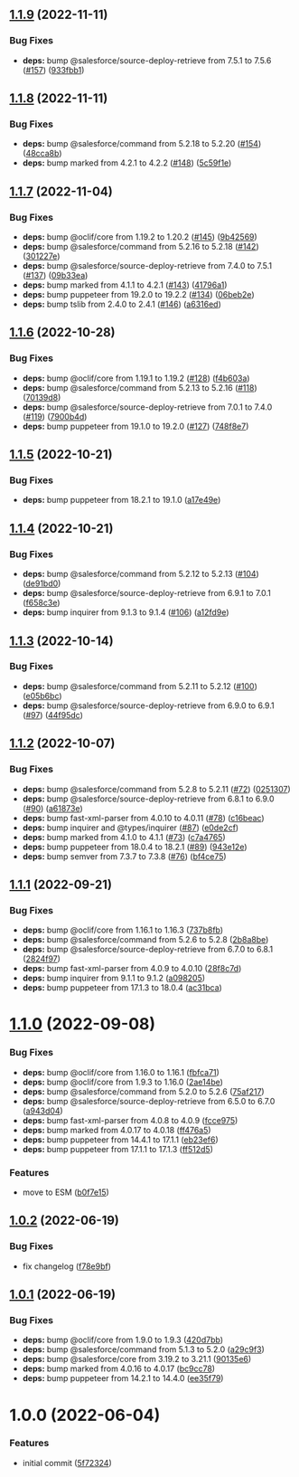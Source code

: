 ## [1.1.9](https://github.com/jayree/sfdx-plugin-legacy/compare/v1.1.8...v1.1.9) (2022-11-11)


### Bug Fixes

* **deps:** bump @salesforce/source-deploy-retrieve from 7.5.1 to 7.5.6 ([#157](https://github.com/jayree/sfdx-plugin-legacy/issues/157)) ([933fbb1](https://github.com/jayree/sfdx-plugin-legacy/commit/933fbb1942d2598b838689ee0b98abdc61afa232))

## [1.1.8](https://github.com/jayree/sfdx-plugin-legacy/compare/v1.1.7...v1.1.8) (2022-11-11)


### Bug Fixes

* **deps:** bump @salesforce/command from 5.2.18 to 5.2.20 ([#154](https://github.com/jayree/sfdx-plugin-legacy/issues/154)) ([48cca8b](https://github.com/jayree/sfdx-plugin-legacy/commit/48cca8bebbcc04ebebd8d92489a32302948c52d3))
* **deps:** bump marked from 4.2.1 to 4.2.2 ([#148](https://github.com/jayree/sfdx-plugin-legacy/issues/148)) ([5c59f1e](https://github.com/jayree/sfdx-plugin-legacy/commit/5c59f1e164da867f29812237e41ef5d5ec76b241))

## [1.1.7](https://github.com/jayree/sfdx-plugin-legacy/compare/v1.1.6...v1.1.7) (2022-11-04)


### Bug Fixes

* **deps:** bump @oclif/core from 1.19.2 to 1.20.2 ([#145](https://github.com/jayree/sfdx-plugin-legacy/issues/145)) ([9b42569](https://github.com/jayree/sfdx-plugin-legacy/commit/9b42569590924fc859e514cfd93a89b7aaf6e5e8))
* **deps:** bump @salesforce/command from 5.2.16 to 5.2.18 ([#142](https://github.com/jayree/sfdx-plugin-legacy/issues/142)) ([301227e](https://github.com/jayree/sfdx-plugin-legacy/commit/301227eeb7d6806e2b1c58a50423bd1a3b732e7d))
* **deps:** bump @salesforce/source-deploy-retrieve from 7.4.0 to 7.5.1 ([#137](https://github.com/jayree/sfdx-plugin-legacy/issues/137)) ([09b33ea](https://github.com/jayree/sfdx-plugin-legacy/commit/09b33eac1acefd973d63b84dd488557157902de3))
* **deps:** bump marked from 4.1.1 to 4.2.1 ([#143](https://github.com/jayree/sfdx-plugin-legacy/issues/143)) ([41796a1](https://github.com/jayree/sfdx-plugin-legacy/commit/41796a124f098f6813e2fe50463cf56270f1a451))
* **deps:** bump puppeteer from 19.2.0 to 19.2.2 ([#134](https://github.com/jayree/sfdx-plugin-legacy/issues/134)) ([06beb2e](https://github.com/jayree/sfdx-plugin-legacy/commit/06beb2e5265bf26fc6fdc5a2f12a3732f3326177))
* **deps:** bump tslib from 2.4.0 to 2.4.1 ([#146](https://github.com/jayree/sfdx-plugin-legacy/issues/146)) ([a6316ed](https://github.com/jayree/sfdx-plugin-legacy/commit/a6316edf5b015995378a68ab75931680785ae4cf))

## [1.1.6](https://github.com/jayree/sfdx-plugin-legacy/compare/v1.1.5...v1.1.6) (2022-10-28)


### Bug Fixes

* **deps:** bump @oclif/core from 1.19.1 to 1.19.2 ([#128](https://github.com/jayree/sfdx-plugin-legacy/issues/128)) ([f4b603a](https://github.com/jayree/sfdx-plugin-legacy/commit/f4b603ac9ab43628fad999cde31e9790eabd2929))
* **deps:** bump @salesforce/command from 5.2.13 to 5.2.16 ([#118](https://github.com/jayree/sfdx-plugin-legacy/issues/118)) ([70139d8](https://github.com/jayree/sfdx-plugin-legacy/commit/70139d8edd6618e122efd8108c458a2994568daf))
* **deps:** bump @salesforce/source-deploy-retrieve from 7.0.1 to 7.4.0 ([#119](https://github.com/jayree/sfdx-plugin-legacy/issues/119)) ([7900b4d](https://github.com/jayree/sfdx-plugin-legacy/commit/7900b4dc53a75387b150aedb6953244d5d40b426))
* **deps:** bump puppeteer from 19.1.0 to 19.2.0 ([#127](https://github.com/jayree/sfdx-plugin-legacy/issues/127)) ([748f8e7](https://github.com/jayree/sfdx-plugin-legacy/commit/748f8e785f692638c380d728e92133afda735017))

## [1.1.5](https://github.com/jayree/sfdx-plugin-legacy/compare/v1.1.4...v1.1.5) (2022-10-21)


### Bug Fixes

* **deps:** bump puppeteer from 18.2.1 to 19.1.0 ([a17e49e](https://github.com/jayree/sfdx-plugin-legacy/commit/a17e49e5404f036bfcb55c9d86c26ee5584164db))

## [1.1.4](https://github.com/jayree/sfdx-plugin-legacy/compare/v1.1.3...v1.1.4) (2022-10-21)


### Bug Fixes

* **deps:** bump @salesforce/command from 5.2.12 to 5.2.13 ([#104](https://github.com/jayree/sfdx-plugin-legacy/issues/104)) ([de91bd0](https://github.com/jayree/sfdx-plugin-legacy/commit/de91bd09e54d15b01f184f7cbc230be8d715cd3c))
* **deps:** bump @salesforce/source-deploy-retrieve from 6.9.1 to 7.0.1 ([f658c3e](https://github.com/jayree/sfdx-plugin-legacy/commit/f658c3e02cbeae9e12a1d10ca056e60d61c0e063))
* **deps:** bump inquirer from 9.1.3 to 9.1.4 ([#106](https://github.com/jayree/sfdx-plugin-legacy/issues/106)) ([a12fd9e](https://github.com/jayree/sfdx-plugin-legacy/commit/a12fd9e42144537678aa127ffbc1a32e267563d7))

## [1.1.3](https://github.com/jayree/sfdx-plugin-legacy/compare/v1.1.2...v1.1.3) (2022-10-14)


### Bug Fixes

* **deps:** bump @salesforce/command from 5.2.11 to 5.2.12 ([#100](https://github.com/jayree/sfdx-plugin-legacy/issues/100)) ([e05b6bc](https://github.com/jayree/sfdx-plugin-legacy/commit/e05b6bcd414a198fe4f5c8ce386810c54112d196))
* **deps:** bump @salesforce/source-deploy-retrieve from 6.9.0 to 6.9.1 ([#97](https://github.com/jayree/sfdx-plugin-legacy/issues/97)) ([44f95dc](https://github.com/jayree/sfdx-plugin-legacy/commit/44f95dc90ed203f4e59165360f5e3c63c682f501))

## [1.1.2](https://github.com/jayree/sfdx-plugin-legacy/compare/v1.1.1...v1.1.2) (2022-10-07)


### Bug Fixes

* **deps:** bump @salesforce/command from 5.2.8 to 5.2.11 ([#72](https://github.com/jayree/sfdx-plugin-legacy/issues/72)) ([0251307](https://github.com/jayree/sfdx-plugin-legacy/commit/02513070d1a9664648f00af37795bb2a3e7bc483))
* **deps:** bump @salesforce/source-deploy-retrieve from 6.8.1 to 6.9.0 ([#90](https://github.com/jayree/sfdx-plugin-legacy/issues/90)) ([a61873e](https://github.com/jayree/sfdx-plugin-legacy/commit/a61873e8d33bd6a99c3a3be70f07bf6b2ff60da4))
* **deps:** bump fast-xml-parser from 4.0.10 to 4.0.11 ([#78](https://github.com/jayree/sfdx-plugin-legacy/issues/78)) ([c16beac](https://github.com/jayree/sfdx-plugin-legacy/commit/c16beac16820ef0f4f0f75b8f5e31857ca3a4a01))
* **deps:** bump inquirer and @types/inquirer ([#87](https://github.com/jayree/sfdx-plugin-legacy/issues/87)) ([e0de2cf](https://github.com/jayree/sfdx-plugin-legacy/commit/e0de2cfb455ee539d28cd8ce926d37c35d292fbf))
* **deps:** bump marked from 4.1.0 to 4.1.1 ([#73](https://github.com/jayree/sfdx-plugin-legacy/issues/73)) ([c7a4765](https://github.com/jayree/sfdx-plugin-legacy/commit/c7a4765d42a9b511810996ede0729d27d83cb7c2))
* **deps:** bump puppeteer from 18.0.4 to 18.2.1 ([#89](https://github.com/jayree/sfdx-plugin-legacy/issues/89)) ([943e12e](https://github.com/jayree/sfdx-plugin-legacy/commit/943e12ea3bcce6d056120fbf414677dea67729de))
* **deps:** bump semver from 7.3.7 to 7.3.8 ([#76](https://github.com/jayree/sfdx-plugin-legacy/issues/76)) ([bf4ce75](https://github.com/jayree/sfdx-plugin-legacy/commit/bf4ce75970206038fde5a0bba2c61e0aaaeb910f))

## [1.1.1](https://github.com/jayree/sfdx-plugin-legacy/compare/v1.1.0...v1.1.1) (2022-09-21)


### Bug Fixes

* **deps:** bump @oclif/core from 1.16.1 to 1.16.3 ([737b8fb](https://github.com/jayree/sfdx-plugin-legacy/commit/737b8fba8bed41dfb95923b1093435e711d06959))
* **deps:** bump @salesforce/command from 5.2.6 to 5.2.8 ([2b8a8be](https://github.com/jayree/sfdx-plugin-legacy/commit/2b8a8be4a09eee78222c63de04bdb6bb17aba9f5))
* **deps:** bump @salesforce/source-deploy-retrieve from 6.7.0 to 6.8.1 ([2824f97](https://github.com/jayree/sfdx-plugin-legacy/commit/2824f97c1ec8c801a95ef7ab38fee09727f0eaf1))
* **deps:** bump fast-xml-parser from 4.0.9 to 4.0.10 ([28f8c7d](https://github.com/jayree/sfdx-plugin-legacy/commit/28f8c7dd80898b1b6b593822231cd14d7bfd955b))
* **deps:** bump inquirer from 9.1.1 to 9.1.2 ([a098205](https://github.com/jayree/sfdx-plugin-legacy/commit/a098205b2e152e5d723f55f0579818c03f38ea9d))
* **deps:** bump puppeteer from 17.1.3 to 18.0.4 ([ac31bca](https://github.com/jayree/sfdx-plugin-legacy/commit/ac31bcaaf8be0b240bca95196098b5665890544a))

# [1.1.0](https://github.com/jayree/sfdx-plugin-legacy/compare/v1.0.2...v1.1.0) (2022-09-08)


### Bug Fixes

* **deps:** bump @oclif/core from 1.16.0 to 1.16.1 ([fbfca71](https://github.com/jayree/sfdx-plugin-legacy/commit/fbfca71f6a403fa613ab87aed9882c1f2edea47a))
* **deps:** bump @oclif/core from 1.9.3 to 1.16.0 ([2ae14be](https://github.com/jayree/sfdx-plugin-legacy/commit/2ae14be813316b2b3bd610daa4b35eabf94fa4ca))
* **deps:** bump @salesforce/command from 5.2.0 to 5.2.6 ([75af217](https://github.com/jayree/sfdx-plugin-legacy/commit/75af21786d2aa5e0e4230e1f92011866f0893564))
* **deps:** bump @salesforce/source-deploy-retrieve from 6.5.0 to 6.7.0 ([a943d04](https://github.com/jayree/sfdx-plugin-legacy/commit/a943d04806c080dc9564132709eee08d6d1e99f0))
* **deps:** bump fast-xml-parser from 4.0.8 to 4.0.9 ([fcce975](https://github.com/jayree/sfdx-plugin-legacy/commit/fcce975d7157059acd18e8c4dfc5c32953a6bf35))
* **deps:** bump marked from 4.0.17 to 4.0.18 ([ff476a5](https://github.com/jayree/sfdx-plugin-legacy/commit/ff476a5b7977a3a9fb5a033c91c743999959972f))
* **deps:** bump puppeteer from 14.4.1 to 17.1.1 ([eb23ef6](https://github.com/jayree/sfdx-plugin-legacy/commit/eb23ef656ef5fc2d610a28ffd37a074b4a71f76a))
* **deps:** bump puppeteer from 17.1.1 to 17.1.3 ([ff512d5](https://github.com/jayree/sfdx-plugin-legacy/commit/ff512d58820bf123b410e9a234b56603e8d56f0c))


### Features

* move to ESM ([b0f7e15](https://github.com/jayree/sfdx-plugin-legacy/commit/b0f7e15e4546e093e55b8b693fcc288703d3d5d5))

## [1.0.2](https://github.com/jayree/sfdx-plugin-legacy/compare/v1.0.1...v1.0.2) (2022-06-19)


### Bug Fixes

* fix changelog ([f78e9bf](https://github.com/jayree/sfdx-plugin-legacy/commit/f78e9bfa5dc850823af4c106ad4748f4787849a9))

## [1.0.1](https://github.com/jayree/sfdx-plugin-legacy/compare/v1.0.0...v1.0.1) (2022-06-19)


### Bug Fixes

* **deps:** bump @oclif/core from 1.9.0 to 1.9.3 ([420d7bb](https://github.com/jayree/sfdx-plugin-legacy/commit/420d7bb902ab34f047b8c237bccfdbb2c243f574))
* **deps:** bump @salesforce/command from 5.1.3 to 5.2.0 ([a29c9f3](https://github.com/jayree/sfdx-plugin-legacy/commit/a29c9f3c00b02350ce7d83759a7847f0508fe3e0))
* **deps:** bump @salesforce/core from 3.19.2 to 3.21.1 ([90135e6](https://github.com/jayree/sfdx-plugin-legacy/commit/90135e6201d3c85ce5462a45e6724ef752103395))
* **deps:** bump marked from 4.0.16 to 4.0.17 ([bc9cc78](https://github.com/jayree/sfdx-plugin-legacy/commit/bc9cc78e135e3e81f4d025e53f43927dfe222847))
* **deps:** bump puppeteer from 14.2.1 to 14.4.0 ([ee35f79](https://github.com/jayree/sfdx-plugin-legacy/commit/ee35f790e6101fee21676d28a64cd1010a2c2072))

# 1.0.0 (2022-06-04)


### Features

* initial commit ([5f72324](https://github.com/jayree/sfdx-plugin-legacy/commit/5f72324eb2004984806026962af1500eea6023d4))
